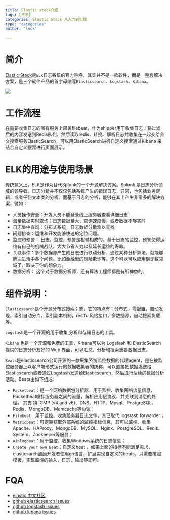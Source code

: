 ```yaml
---
title: Elastic stack介绍
tags: [日志]
categories: Elastic Stack 从入门到实践
type: "categories"
author: "luck"

---
```


# 简介

[Elastic Stack](https://www.elastic.co/start)是```ELK```日志系统的官方称呼，其实并不是一款软件，而是一整套解决方案，是三个软件产品的首字母缩写```Elasticsearch```、```Logstash```、```Kibana```。

![](http://ocppiicaw.bkt.clouddn.com/image/elk/elk_filebeat01.png)

# 工作流程
在需要收集日志的所有服务上部署filebeat，作为shipper用于收集日志，将过滤后的内容发送到Redis队列，然后读取redis、转换、解析日志并收集在一起交给全文搜索服务ElasticSearch，可以用ElasticSearch进行自定义搜索通过Kibana 来结合自定义搜索进行页面展示。


# ELK的用途与使用场景
传统意义上，ELK是作为替代Splunk的一个开源解决方案。Splunk 是日志分析领域的领导者。日志分析并不仅仅包括系统产生的错误日志，异常，也包括业务逻辑，或者任何文本类的分析。而基于日志的分析，能够在其上产生非常多的解决方案，譬如：

- 人员操作安全：开发人员不能登录线上服务器查看详细日志
- 海量数据实时查询：日志数据量大，查询速度慢，或者数据不够实时
- 日志集中查询：分布式系统，日志数据分散难以查找
- 问题排查：运维和开发能够快速的定位问题。
- 监控和预警： 日志，监控，预警是相辅相成的。基于日志的监控，预警使得运维有自己的机械战队，大大节省人力以及延长运维的寿命。
- 关联事件：多个数据源产生的日志进行联动分析，通过某种分析算法，就能够解决生活中各个问题。比如金融里的风险欺诈等。这个可以可以应用到无数领域了，取决于你的想象力。
- 数据分析： 这个对于数据分析师，还有算法工程师都是有所裨益的。


# 组件说明：
```Elasticsearch```是个开源分布式搜索引擎，它的特点有：分布式，零配置，自动发现，索引自动分片，索引副本机制，restful风格接口，多数据源，自动搜索负载等。

```Logstash```是一个开源的用于收集,分析和存储日志的工具。

```Kibana``` 也是一个开源和免费的工具，Kibana可以为 Logstash 和 ElasticSearch 提供的日志分析友好的 Web 界面，可以汇总、分析和搜索重要数据日志。

```Beats```是elasticsearch公司开源的一款采集系统监控数据的代理agent，是在被监控服务器上以客户端形式运行的数据收集器的统称，可以直接把数据发送给Elasticsearch或者通过Logstash发送给Elasticsearch，然后进行后续的数据分析活动。Beats由如下组成:
-  ```Packetbeat```：是一个网络数据包分析器，用于监控、收集网络流量信息，Packetbeat嗅探服务器之间的流量，解析应用层协议，并关联到消息的处理， 其支  持 ICMP (v4 and v6)、DNS、HTTP、Mysql、PostgreSQL、Redis、MongoDB、Memcache等协议；
-  ```Filebeat```：用于监控、收集服务器日志文件，其已取代 logstash forwarder；
-  ```Metricbeat```：可定期获取外部系统的监控指标信息，其可以监控、收集Apache、HAProxy、MongoDB、MySQL、Nginx、PostgreSQL、Redis、System、Zookeeper等服务；
-  ```Winlogbeat```：用于监控、收集Windows系统的日志信息；
-  ```Create your own Beat```：自定义beat ，如果上面的指标不能满足需求，elasticsarch鼓励开发者使用go语言，扩展实现自定义的beats，只需要按照模板，实现监控的输入，日志，输出等即可。


# FQA
- [elastic 中文社区](https://elasticsearch.cn/)
- [github elasticsearch issues](https://github.com/elastic/elasticsearch/issues)
- [github logstash issues](https://github.com/elastic/logstash/issues)
- [github kibana issues](https://github.com/elastic/kibana/issues)



